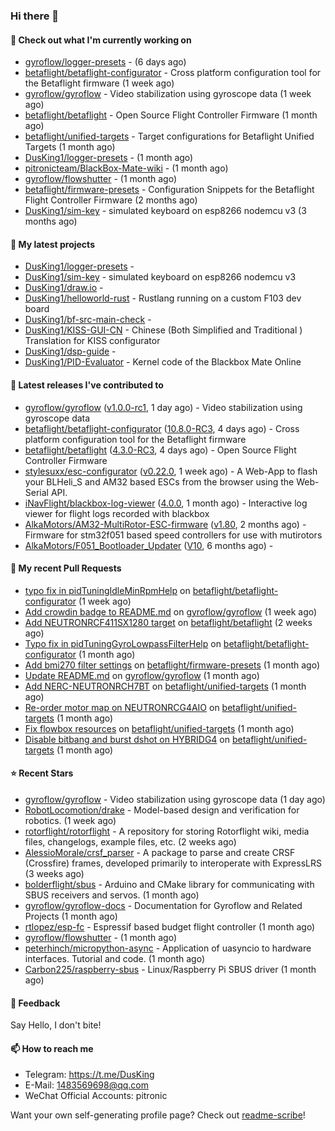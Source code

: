 ### Hi there 👋

#### 👷 Check out what I'm currently working on

- [gyroflow/logger-presets](https://github.com/gyroflow/logger-presets) -  (6 days ago)
- [betaflight/betaflight-configurator](https://github.com/betaflight/betaflight-configurator) - Cross platform configuration tool for the Betaflight firmware (1 week ago)
- [gyroflow/gyroflow](https://github.com/gyroflow/gyroflow) - Video stabilization using gyroscope data (1 week ago)
- [betaflight/betaflight](https://github.com/betaflight/betaflight) - Open Source Flight Controller Firmware (1 month ago)
- [betaflight/unified-targets](https://github.com/betaflight/unified-targets) - Target configurations for Betaflight Unified Targets (1 month ago)
- [DusKing1/logger-presets](https://github.com/DusKing1/logger-presets) -  (1 month ago)
- [pitronicteam/BlackBox-Mate-wiki](https://github.com/pitronicteam/BlackBox-Mate-wiki) -  (1 month ago)
- [gyroflow/flowshutter](https://github.com/gyroflow/flowshutter) -  (1 month ago)
- [betaflight/firmware-presets](https://github.com/betaflight/firmware-presets) - Configuration Snippets for the Betaflight Flight Controller Firmware (2 months ago)
- [DusKing1/sim-key](https://github.com/DusKing1/sim-key) - simulated keyboard on esp8266 nodemcu v3 (3 months ago)

#### 🌱 My latest projects

- [DusKing1/logger-presets](https://github.com/DusKing1/logger-presets) - 
- [DusKing1/sim-key](https://github.com/DusKing1/sim-key) - simulated keyboard on esp8266 nodemcu v3
- [DusKing1/draw.io](https://github.com/DusKing1/draw.io) - 
- [DusKing1/helloworld-rust](https://github.com/DusKing1/helloworld-rust) - Rustlang running on a custom F103 dev board
- [DusKing1/bf-src-main-check](https://github.com/DusKing1/bf-src-main-check) - 
- [DusKing1/KISS-GUI-CN](https://github.com/DusKing1/KISS-GUI-CN) - Chinese (Both Simplified and Traditional ) Translation for KISS configurator
- [DusKing1/dsp-guide](https://github.com/DusKing1/dsp-guide) - 
- [DusKing1/PID-Evaluator](https://github.com/DusKing1/PID-Evaluator) - Kernel code of the Blackbox Mate Online

#### 🔭 Latest releases I've contributed to

- [gyroflow/gyroflow](https://github.com/gyroflow/gyroflow) ([v1.0.0-rc1](https://github.com/gyroflow/gyroflow/releases/tag/v1.0.0-rc1), 1 day ago) - Video stabilization using gyroscope data
- [betaflight/betaflight-configurator](https://github.com/betaflight/betaflight-configurator) ([10.8.0-RC3](https://github.com/betaflight/betaflight-configurator/releases/tag/10.8.0-RC3), 4 days ago) - Cross platform configuration tool for the Betaflight firmware
- [betaflight/betaflight](https://github.com/betaflight/betaflight) ([4.3.0-RC3](https://github.com/betaflight/betaflight/releases/tag/4.3.0-RC3), 4 days ago) - Open Source Flight Controller Firmware
- [stylesuxx/esc-configurator](https://github.com/stylesuxx/esc-configurator) ([v0.22.0](https://github.com/stylesuxx/esc-configurator/releases/tag/v0.22.0), 1 week ago) - A Web-App to flash your BLHeli_S and AM32 based ESCs from the browser using the Web-Serial API.
- [iNavFlight/blackbox-log-viewer](https://github.com/iNavFlight/blackbox-log-viewer) ([4.0.0](https://github.com/iNavFlight/blackbox-log-viewer/releases/tag/4.0.0), 1 month ago) - Interactive log viewer for flight logs recorded with blackbox
- [AlkaMotors/AM32-MultiRotor-ESC-firmware](https://github.com/AlkaMotors/AM32-MultiRotor-ESC-firmware) ([v1.80](https://github.com/AlkaMotors/AM32-MultiRotor-ESC-firmware/releases/tag/v1.80), 2 months ago) - Firmware for stm32f051 based speed controllers for use with mutirotors
- [AlkaMotors/F051_Bootloader_Updater](https://github.com/AlkaMotors/F051_Bootloader_Updater) ([V10](https://github.com/AlkaMotors/F051_Bootloader_Updater/releases/tag/V10), 6 months ago) - 

#### 🔨 My recent Pull Requests

- [typo fix in pidTuningIdleMinRpmHelp](https://github.com/betaflight/betaflight-configurator/pull/2776) on [betaflight/betaflight-configurator](https://github.com/betaflight/betaflight-configurator) (1 week ago)
- [Add crowdin badge to README.md](https://github.com/gyroflow/gyroflow/pull/3) on [gyroflow/gyroflow](https://github.com/gyroflow/gyroflow) (1 week ago)
- [Add NEUTRONRCF411SX1280 target](https://github.com/betaflight/betaflight/pull/11301) on [betaflight/betaflight](https://github.com/betaflight/betaflight) (2 weeks ago)
- [Typo fix in pidTuningGyroLowpassFilterHelp](https://github.com/betaflight/betaflight-configurator/pull/2741) on [betaflight/betaflight-configurator](https://github.com/betaflight/betaflight-configurator) (1 month ago)
- [Add bmi270 filter settings](https://github.com/betaflight/firmware-presets/pull/141) on [betaflight/firmware-presets](https://github.com/betaflight/firmware-presets) (1 month ago)
- [Update README.md](https://github.com/gyroflow/gyroflow/pull/2) on [gyroflow/gyroflow](https://github.com/gyroflow/gyroflow) (1 month ago)
- [Add NERC-NEUTRONRCH7BT](https://github.com/betaflight/unified-targets/pull/550) on [betaflight/unified-targets](https://github.com/betaflight/unified-targets) (1 month ago)
- [Re-order motor map on NEUTRONRCG4AIO](https://github.com/betaflight/unified-targets/pull/548) on [betaflight/unified-targets](https://github.com/betaflight/unified-targets) (1 month ago)
- [Fix flowbox resources](https://github.com/betaflight/unified-targets/pull/547) on [betaflight/unified-targets](https://github.com/betaflight/unified-targets) (1 month ago)
- [Disable bitbang and burst dshot on HYBRIDG4](https://github.com/betaflight/unified-targets/pull/545) on [betaflight/unified-targets](https://github.com/betaflight/unified-targets) (1 month ago)

#### ⭐ Recent Stars

- [gyroflow/gyroflow](https://github.com/gyroflow/gyroflow) - Video stabilization using gyroscope data (1 day ago)
- [RobotLocomotion/drake](https://github.com/RobotLocomotion/drake) - Model-based design and verification for robotics. (1 week ago)
- [rotorflight/rotorflight](https://github.com/rotorflight/rotorflight) - A repository for storing Rotorflight wiki, media files, changelogs, example files, etc. (2 weeks ago)
- [AlessioMorale/crsf_parser](https://github.com/AlessioMorale/crsf_parser) - A package to parse and create CRSF (Crossfire) frames, developed primarily to interoperate with ExpressLRS (3 weeks ago)
- [bolderflight/sbus](https://github.com/bolderflight/sbus) - Arduino and CMake library for communicating with SBUS receivers and servos. (1 month ago)
- [gyroflow/gyroflow-docs](https://github.com/gyroflow/gyroflow-docs) - Documentation for Gyroflow and Related Projects (1 month ago)
- [rtlopez/esp-fc](https://github.com/rtlopez/esp-fc) - Espressif based budget flight controller (1 month ago)
- [gyroflow/flowshutter](https://github.com/gyroflow/flowshutter) -  (1 month ago)
- [peterhinch/micropython-async](https://github.com/peterhinch/micropython-async) - Application of uasyncio to hardware interfaces. Tutorial and code. (1 month ago)
- [Carbon225/raspberry-sbus](https://github.com/Carbon225/raspberry-sbus) - Linux/Raspberry Pi SBUS driver (1 month ago)

#### 💬 Feedback

Say Hello, I don't bite!

#### 📫 How to reach me

- Telegram: https://t.me/DusKing
- E-Mail: 1483569698@qq.com
- WeChat Official Accounts: pitronic

Want your own self-generating profile page? Check out [readme-scribe](https://github.com/muesli/readme-scribe)!
